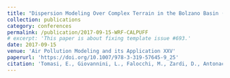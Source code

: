 ```yaml
---
title: "Dispersion Modeling Over Complex Terrain in the Bolzano Basin (IT): Preliminary Results from a WRF-CALPUFF Modeling System"
collection: publications
category: conferences
permalink: /publication/2017-09-15-WRF-CALPUFF
# excerpt: 'This paper is about fixing template issue #693.'
date: 2017-09-15
venue: 'Air Pollution Modeling and its Application XXV'
paperurl: 'https://doi.org/10.1007/978-3-319-57645-9_25'
citation: 'Tomasi, E., Giovannini, L., Falocchi, M., Zardi, D., Antonacci, G., Ferrero, E., Bisignano, A., Alessandrini, S., and Mortarini, L.: Dispersion modeling over complex terrain in the Bolzano Basin (IT): Preliminary results from a WRF-CALPUFF modeling system, in: Air Pollution Modeling and its Application XXV, edited by Mensink, C. and Kallos, G., Springer International Publishing, Cham, 157–161, https://doi.org/10.1007/978-3-319-57645-9_25, 2018.'
---
```

